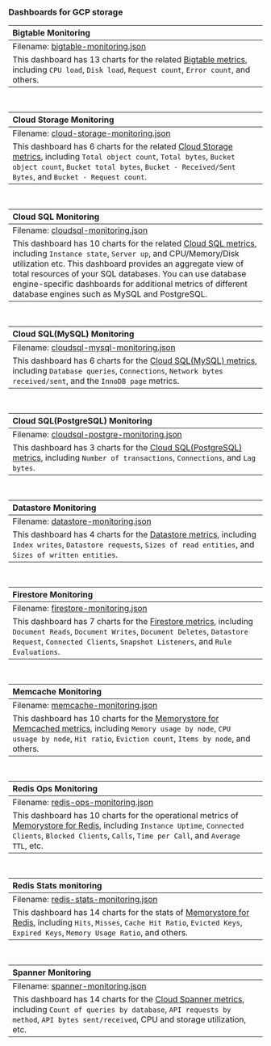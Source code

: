### Dashboards for GCP storage


|Bigtable Monitoring|
|:------------------|
|Filename: [bigtable-monitoring.json](bigtable-monitoring.json)|
|This dashboard has 13 charts for the related [Bigtable metrics](https://cloud.google.com/monitoring/api/metrics_gcp#gcp-bigtable), including `CPU load`, `Disk load`, `Request count`, `Error count`, and others.|

&nbsp;

|Cloud Storage Monitoring|
|:-----------------------|
|Filename: [cloud-storage-monitoring.json](cloud-storage-monitoring.json)|
|This dashboard has 6 charts for the related [Cloud Storage metrics](https://cloud.google.com/monitoring/api/metrics_gcp#gcp-storage), including `Total object count`, `Total bytes`, `Bucket object count`, `Bucket total bytes`, `Bucket - Received/Sent Bytes`, and `Bucket - Request count`.|

&nbsp;

|Cloud SQL Monitoring|
|:-------------------|
|Filename: [cloudsql-monitoring.json](cloudsql-monitoring.json)|
|This dashboard has 10 charts for the related [Cloud SQL metrics](https://cloud.google.com/monitoring/api/metrics_gcp#gcp-cloudsql), including `Instance state`, `Server up`, and CPU/Memory/Disk utilization etc. This dashboard provides an aggregate view of total resources of your SQL databases. You can use database engine-specific dashboards for additional metrics of different database engines such as MySQL and PostgreSQL.

&nbsp;

|Cloud SQL(MySQL) Monitoring|
|:--------------------------|
|Filename: [cloudsql-mysql-monitoring.json](cloudsql-mysql-monitoring.json)|
|This dashboard has 6 charts for the [Cloud SQL(MySQL) metrics](https://cloud.google.com/monitoring/api/metrics_gcp#gcp-cloudsql), including `Database queries`, `Connections`, `Network bytes received/sent`, and the `InnoDB page` metrics.

&nbsp;

|Cloud SQL(PostgreSQL) Monitoring|
|:-------------------------------|
|Filename: [cloudsql-postgre-monitoring.json](cloudsql-postgre-monitoring.json)
|This dashboard has 3 charts for the [Cloud SQL(PostgreSQL) metrics](https://cloud.google.com/monitoring/api/metrics_gcp#gcp-cloudsql), including `Number of transactions`, `Connections`, and `Lag bytes`.

&nbsp;

|Datastore Monitoring|
|:-------------------|
|Filename: [datastore-monitoring.json](datastore-monitoring.json)|
|This dashboard has 4 charts for the [Datastore metrics](https://cloud.google.com/monitoring/api/metrics_gcp#gcp-datastore), including `Index writes`, `Datastore requests`, `Sizes of read entities`, and `Sizes of written entities`.|

&nbsp;

|Firestore Monitoring|
|:-------------------|
|Filename: [firestore-monitoring.json](firestore-monitoring.json)|
|This dashboard has 7 charts for the [Firestore metrics](https://cloud.google.com/monitoring/api/metrics_gcp#gcp-firestore), including `Document Reads`, `Document Writes`, `Document Deletes`, `Datastore Request`, `Connected Clients`, `Snapshot Listeners`, and `Rule Evaluations`.|

&nbsp;

|Memcache Monitoring|
|:------------------|
|Filename: [memcache-monitoring.json](memcache-monitoring.json)|
|This dashboard has 10 charts for the [Memorystore for Memcached metrics](https://cloud.google.com/monitoring/api/metrics_gcp#gcp-memcache), including `Memory usage by node`, `CPU usuage by node`, `Hit ratio`, `Eviction count`, `Items by node`, and others.

&nbsp;

|Redis Ops Monitoring|
|:-------------------|
|Filename: [redis-ops-monitoring.json](redis-ops-monitoring.json)|
|This dashboard has 10 charts for the operational metrics of [Memorystore for Redis](https://cloud.google.com/monitoring/api/metrics_gcp#gcp-redis), including `Instance Uptime`, `Connected Clients`, `Blocked Clients`, `Calls`, `Time per Call`, and `Average TTL`, etc.|

&nbsp;

|Redis Stats monitoring|
|:---------------------|
|Filename: [redis-stats-monitoring.json](redis-stats-monitoring.json)|
|This dashboard has 14 charts for the stats of [Memorystore for Redis](https://cloud.google.com/monitoring/api/metrics_gcp#gcp-redis), including `Hits`, `Misses`, `Cache Hit Ratio`, `Evicted Keys`, `Expired Keys`, `Memory Usage Ratio`, and others.

&nbsp;

|Spanner Monitoring|
|:-----------------|
|Filename: [spanner-monitoring.json](spanner-monitoring.json)|
|This dashboard has 14 charts for the [Cloud Spanner metrics](https://cloud.google.com/monitoring/api/metrics_gcp#gcp-spanner), including `Count of queries by database`, `API requests by method`, `API bytes sent/received`, CPU and storage utilization, etc.